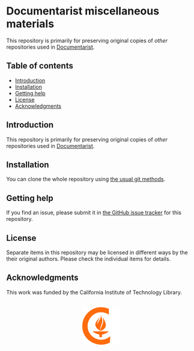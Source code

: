 Documentarist miscellaneous materials
=====================================

This repository is primarily for preserving original copies of _other_ repositories used in [Documentarist](https://github.com/caltechlibrary/documentarist).


Table of contents
-----------------

* [Introduction](#introduction)
* [Installation](#installation)
* [Getting help](#getting-help)
* [License](#license)
* [Acknowledgments](#authors-and-acknowledgments)


Introduction
------------

This repository is primarily for preserving original copies of _other_ repositories used in [Documentarist](https://github.com/caltechlibrary/documentarist).


Installation
------------

You can clone the whole repository using [the usual git methods](https://docs.github.com/en/github/creating-cloning-and-archiving-repositories/cloning-a-repository).
 

Getting help
------------

If you find an issue, please submit it in [the GitHub issue tracker](https://github.com/caltechlibrary/documentarist-misc-materials/issues) for this repository.


License
-------

Separate items in this repository may be licensed in different ways by the their original authors. Please check the individual items for details.


Acknowledgments
---------------

This work was funded by the California Institute of Technology Library.

<div align="center">
  <br>
  <a href="https://www.caltech.edu">
    <img width="100" height="100" src=".graphics/caltech-round.svg">
  </a>
</div>
